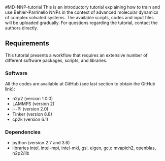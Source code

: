 #MD-NNP-tutorial
This is an introductory tutorial explaining how to train and use Behler-Parrinello NNPs in the context of advanced molecular dynamics of complex solvated systems. The available scripts, codes and input files will be uploaded gradually. For questions regarding the tutorial, contact the authors directly. 

## Requirements
This tutorial presents a workflow that requires an extensive number of different software packages, scripts, and libraries.

### Software
All the codes are available at GitHub (see last section to obtain the GitHub link):

 * n2p2 (version 1.0.0)
 * LAMMPS (version 2)
 * i--PI (version 2.0)
 * Tinker (version 8.8)
 * cp2k (version 6.1)

### Dependencies
 * python (version 2.7 and 3.6)
 * libraries intel, intel-mpi, intel-mkl, gsl, eigen, gc,c mvapich2, openblas, n2p2/lib

